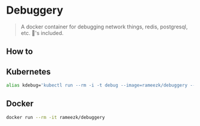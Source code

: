 # Debuggery

> A docker container for debugging network things, redis, postgresql, etc. 🔋's included.

## How to

## Kubernetes
```bash
alias kdebug='kubectl run --rm -i -t debug --image=rameezk/debuggery --restart=Never'
```

## Docker
```bash
docker run --rm -it rameezk/debuggery
```
